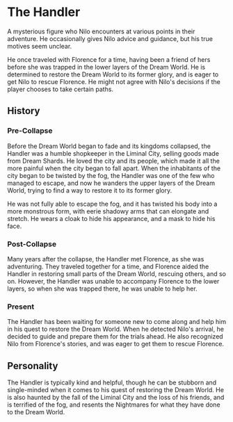 # The Handler

A mysterious figure who Nilo encounters at various points in their adventure. He occasionally gives Nilo advice and guidance, but his true motives seem unclear.

He once traveled with Florence for a time, having been a friend of hers before she was trapped in the lower layers of the Dream World. He is determined to restore the Dream World to its former glory, and is eager to get Nilo to rescue Florence. He might not agree with Nilo's decisions if the player chooses to take certain paths.

## History

### Pre-Collapse

Before the Dream World began to fade and its kingdoms collapsed, the Handler was a humble shopkeeper in the Liminal City, selling goods made from Dream Shards. He loved the city and its people, which made it all the more painful when the city began to fall apart. When the inhabitants of the city began to be twisted by the fog, the Handler was one of the few who managed to escape, and now he wanders the upper layers of the Dream World, trying to find a way to restore it to its former glory.

He was not fully able to escape the fog, and it has twisted his body into a more monstrous form, with eerie shadowy arms that can elongate and stretch. He wears a cloak to hide his appearance, and a mask to hide his face.

### Post-Collapse

Many years after the collapse, the Handler met Florence, as she was adventuring. They traveled together for a time, and Florence aided the Handler in restoring small parts of the Dream World, rescuing others, and so on. However, the Handler was unable to accompany Florence to the lower layers, so when she was trapped there, he was unable to help her.

### Present

The Handler has been waiting for someone new to come along and help him in his quest to restore the Dream World. When he detected Nilo's arrival, he decided to guide and prepare them for the trials ahead. He also recognized Nilo from Florence's stories, and was eager to get them to rescue Florence.

## Personality

The Handler is typically kind and helpful, though he can be stubborn and single-minded when it comes to his quest of restoring the Dream World. He is also haunted by the fall of the Liminal City and the loss of his friends, and is terrified of the fog, and resents the Nightmares for what they have done to the Dream World.
